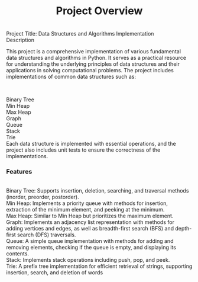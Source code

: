<h1 align="center">Project Overview</h1><br>
Project Title: Data Structures and Algorithms Implementation<br>
Description<br>
<p>This project is a comprehensive implementation of various fundamental data structures and algorithms in Python. It serves as a practical resource for understanding the underlying principles of data structures and their applications in solving computational problems. The project includes implementations of common data structures such as:</p><br>

Binary Tree<br>
Min Heap<br>
Max Heap<br>
Graph<br>
Queue<br>
Stack<br>
Trie<br>
Each data structure is implemented with essential operations, and the project also includes unit tests to ensure the correctness of the implementations.<br>

<h3>Features</h3><br>
Binary Tree: Supports insertion, deletion, searching, and traversal methods (inorder, preorder, postorder).<br>
Min Heap: Implements a priority queue with methods for insertion, extraction of the minimum element, and peeking at the minimum.<br>
Max Heap: Similar to Min Heap but prioritizes the maximum element.<br>
Graph: Implements an adjacency list representation with methods for adding vertices and edges, as well as breadth-first search (BFS) and depth-first search (DFS) traversals.<br>
Queue: A simple queue implementation with methods for adding and removing elements, checking if the queue is empty, and displaying its contents.<br>
Stack: Implements stack operations including push, pop, and peek.<br>
Trie: A prefix tree implementation for efficient retrieval of strings, supporting insertion, search, and deletion of words<br>


